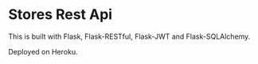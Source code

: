 # Stores Rest Api

This is built with Flask, Flask-RESTful, Flask-JWT and Flask-SQLAlchemy.

Deployed on Heroku.
